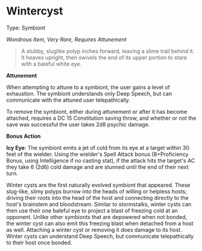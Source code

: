 # Wintercyst

Type: Symbiont

*Wondrous Item, Very Rare, Requires Attunement*

> A stubby, sluglike polyp inches forward, leaving a slime trail behind it. It heaves upright, then swivels the end of its upper portion to stare with a baleful white eye.
> 

**Attunement**

When attempting to attune to a symbiont, the user gains a level of exhaustion. The symbiont understands only Deep Speech, but can communicate with the attuned user telepathically.

To remove the symbiont, either during attunement or after it has become attached, requires a DC 15 Constitution saving throw, and whether or not the save was successful the user takes 2d8 psychic damage.

**Bonus Action**

**Icy Eye**: The symbiont emits a jet of cold from its eye at a target within 30 feet of the wielder. Using the wielder's Spell Attack bonus (8+Proficiency Bonus, using Intelligence if no casting stat), if the attack hits the target's AC they take 6 (2d6) cold damage and are stunned until the end of their next turn.

Winter cysts are the first naturally evolved symbiont that appeared. These slug-like, slimy polyps burrow into the heads of willing or helpless hosts; driving their roots into the head of the host and connecting directly to the host's brainstem and bloodstream. Similar to stormstalks, winter cysts can then use their one baleful eye to project a blast of freezing cold at an opponent. Unlike other symbionts that are depowered when not bonded, the winter cyst can also emit this freezing blast when detached from a host as well. Attaching a winter cyst or removing it does damage to its host. Winter cysts can understand Deep Speech, but communicate telepathically to their host once bonded.